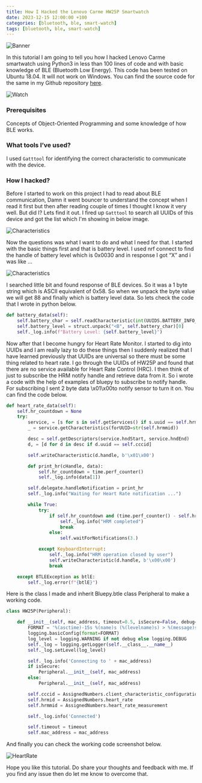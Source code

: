 ```yaml
---
title: How I Hacked the Lenovo Carme HW25P Smartwatch
date: 2023-12-15 12:00:00 +100
categories: [bluetooth, ble, smart-watch]
tags: [bluetooth, ble, smart-watch]
---
```



![Banner](/assets/images/carme/carme_banner.jpg)

In this tutorial I am going to tell you how I hacked Lenovo Carme smartwatch using Python3 in less than 100 lines of code and with basic knowledge of BLE (Bluetooth Low Energy). This code has been tested on Ubuntu 18.04. It will not work on Windows. You can find the source code for the same in my Github repository <a href="https://github.com/iamatulsingh/Carme-HW25P?ref=hackernoon.com">here</a>.


![Watch](/assets/images/carme/carme_watch.jpg)

### Prerequisites
Concepts of Object-Oriented Programming and some knowledge of how BLE works.

### What tools I’ve used?

I used `Gatttool` for identifying the correct characteristic to communicate with the device.

### How I hacked?
Before I started to work on this project I had to read about BLE communication, Damn it went bouncer to understand the concept when I read it first but then after reading couple of times I thought I know it very well. But did I? Lets find it out.
I fired up `Gatttool` to search all UUIDs of this device and got the list which I'm showing in below image.

![Characteristics](/assets/images/carme/characteristics.png)

Now the questions was what I want to do and what I need for that. I started with the basic things first and that is battery level. I used nrf connect to find the handle of battery level which is 0x0030 and in response I got “X” and i was like …

![Characteristics](/assets/images/carme/minion_what.gif)

I searched little bit and found response of BLE devices. So it was a 1 byte string which is ASCII equivalent of 0x58. So when we unpack the byte value we will get 88 and finally which is battery level data. So lets check the code that I wrote in python below.

```python
def battery_data(self):
    self.battery_char = self.readCharacteristic(int(UUIDS.BATTERY_INFO_HND, 16))
    self.battery_level = struct.unpack("<B", self.battery_char)[0]
    self._log.info(f"Battery Level: {self.battery_level}")
```

Now after that I become hungry for Heart Rate Monitor. I started to dig into UUIDs and I am really lazy to do these things then I suddenly realized that I have learned previously that UUIDs are universal so there must be some thing related to heart rate. I go through the UUIDs of HW25P and found that there are no service available for Heart Rate Control (HRC). I then think of just to subscribe the HRM notify handle and retrieve data from it. So i wrote a code with the help of examples of bluepy to subscribe to notify handle. For subscribing I sent 2 byte data \x01\x00to notify sensor to turn it on. You can find the code below.

```python
def heart_rate_data(self):
    self.hr_countdown = None
    try:
        service, = [s for s in self.getServices() if s.uuid == self.hrmid]
        _ = service.getCharacteristics(forUUID=str(self.hrmmid))

        desc = self.getDescriptors(service.hndStart, service.hndEnd)
        d, = [d for d in desc if d.uuid == self.cccid]

        self.writeCharacteristic(d.handle, b'\x01\x00')

        def print_hr(cHandle, data):
            self.hr_countdown = time.perf_counter()
            self._log.info(data[1])

        self.delegate.handleNotification = print_hr
        self._log.info("Waiting for Heart Rate notification ...")

        while True:
            try:
                if self.hr_countdown and (time.perf_counter() - self.hr_countdown) >= 3:
                    self._log.info("HRM completed")
                    break
                else:
                    self.waitForNotifications(3.)

            except KeyboardInterrupt:
                self._log.info("HRM operation closed by user")
                self.writeCharacteristic(d.handle, b'\x00\x00')
                break

    except BTLEException as btlE:
        self._log.error(f"{btlE}")
```

Here is the class I made and inherit Bluepy.btle class Peripheral to make a working code.


```python
class HW25P(Peripheral):

    def __init__(self, mac_address, timeout=0.5, isSecure=False, debug=False):
        FORMAT = '%(asctime)-15s %(name)s (%(levelname)s) > %(message)s'
        logging.basicConfig(format=FORMAT)
        log_level = logging.WARNING if not debug else logging.DEBUG
        self._log = logging.getLogger(self.__class__.__name__)
        self._log.setLevel(log_level)

        self._log.info('Connecting to ' + mac_address)
        if isSecure:
            Peripheral.__init__(self, mac_address)
        else:
            Peripheral.__init__(self, mac_address)

        self.cccid = AssignedNumbers.client_characteristic_configuration
        self.hrmid = AssignedNumbers.heart_rate
        self.hrmmid = AssignedNumbers.heart_rate_measurement

        self._log.info('Connected')

        self.timeout = timeout
        self.mac_address = mac_address
```

And finally you can check the working code screenshot below.

![HeartRate](/assets/images/carme/heart_rate.png)

Hope you like this tutorial. Do share your thoughts and feedback with me. If you find any issue then do let me know to overcome that.
